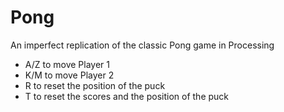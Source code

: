 # Pong
An imperfect replication of the classic Pong game in Processing

- A/Z to move Player 1
- K/M to move Player 2
- R to reset the position of the puck
- T to reset the scores and the position of the puck

